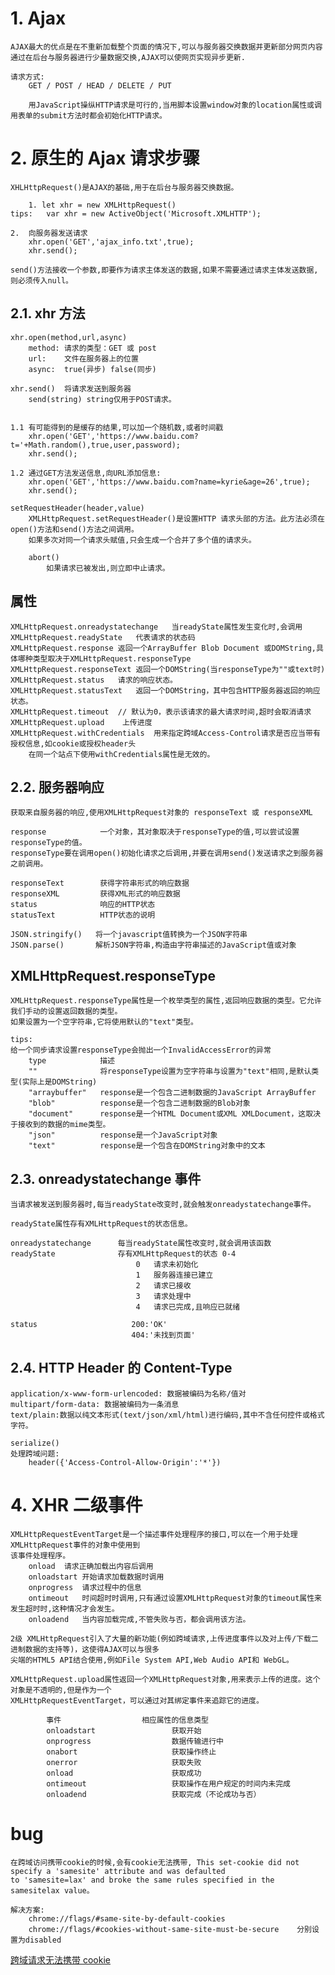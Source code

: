 # 1. Ajax

    AJAX最大的优点是在不重新加载整个页面的情况下,可以与服务器交换数据并更新部分网页内容 通过在后台与服务器进行少量数据交换,AJAX可以使网页实现异步更新.

    请求方式:
        GET / POST / HEAD / DELETE / PUT

    	用JavaScript操纵HTTP请求是可行的,当用脚本设置window对象的location属性或调用表单的submit方法时都会初始化HTTP请求。


# 2. 原生的 Ajax 请求步骤

    XHLHttpRequest()是AJAX的基础,用于在后台与服务器交换数据。

        1. let xhr = new XMLHttpRequest()
    tips:   var xhr = new ActiveObject('Microsoft.XMLHTTP');

    2.  向服务器发送请求
        xhr.open('GET','ajax_info.txt',true);
        xhr.send();

    send()方法接收一个参数,即要作为请求主体发送的数据,如果不需要通过请求主体发送数据,则必须传入null。

## 2.1. xhr 方法

    xhr.open(method,url,async)
        method: 请求的类型：GET 或 post
        url:    文件在服务器上的位置
        async:  true(异步) false(同步)

    xhr.send()  将请求发送到服务器
        send(string) string仅用于POST请求。


    1.1 有可能得到的是缓存的结果,可以加一个随机数,或者时间戳
        xhr.open('GET','https://www.baidu.com?t='+Math.random(),true,user,password);
        xhr.send();

    1.2 通过GET方法发送信息,向URL添加信息:
        xhr.open('GET','https://www.baidu.com?name=kyrie&age=26',true);
        xhr.send();

    setRequestHeader(header,value)
        XMLHttpRequest.setRequestHeader()是设置HTTP 请求头部的方法。此方法必须在open()方法和send()方法之间调用。
        如果多次对同一个请求头赋值,只会生成一个合并了多个值的请求头。

    	abort()
    		如果请求已被发出,则立即中止请求。

## 属性

    XMLHttpRequest.onreadystatechange	当readyState属性发生变化时,会调用
    XMLHttpRequest.readyState	代表请求的状态码
    XMLHttpRequest.response	返回一个ArrayBuffer Blob Document 或DOMString,具体哪种类型取决于XMLHttpRequest.responseType
    XMLHttpRequest.responseText	返回一个DOMString(当responseType为""或text时)
    XMLHttpRequest.status	请求的响应状态。
    XMLHttpRequest.statusText	返回一个DOMString，其中包含HTTP服务器返回的响应状态。
    XMLHttpRequest.timeout	// 默认为0，表示该请求的最大请求时间,超时会取消请求
    XMLHttpRequest.upload	 上传进度
    XMLHttpRequest.withCredentials	用来指定跨域Access-Control请求是否应当带有授权信息,如cookie或授权header头
    	在同一个站点下使用withCredentials属性是无效的。

## 2.2. 服务器响应

    获取来自服务器的响应,使用XMLHttpRequest对象的 responseText 或 responseXML

    response            一个对象，其对象取决于responseType的值,可以尝试设置responseType的值。
    responseType要在调用open()初始化请求之后调用,并要在调用send()发送请求之到服务器之前调用。

    responseText        获得字符串形式的响应数据
    responseXML         获得XML形式的响应数据
    status              响应的HTTP状态
    statusText          HTTP状态的说明

    JSON.stringify()   将一个javascript值转换为一个JSON字符串
    JSON.parse()       解析JSON字符串,构造由字符串描述的JavaScript值或对象

## XMLHttpRequest.responseType

    XMLHttpRequest.responseType属性是一个枚举类型的属性,返回响应数据的类型。它允许我们手动的设置返回数据的类型。
    如果设置为一个空字符串,它将使用默认的"text"类型。

    tips:
    给一个同步请求设置responseType会抛出一个InvalidAccessError的异常
        type            描述
        ""              将responseType设置为空字符串与设置为"text"相同,是默认类型(实际上是DOMString)
        "arraybuffer"   response是一个包含二进制数据的JavaScript ArrayBuffer
        "blob"          response是一个包含二进制数据的Blob对象
        "document"      response是一个HTML Document或XML XMLDocument，这取决于接收到的数据的mime类型。
        "json"          response是一个JavaScript对象
        "text"          response是一个包含在DOMString对象中的文本


## 2.3. onreadystatechange 事件

    当请求被发送到服务器时,每当readyState改变时,就会触发onreadystatechange事件。

    readyState属性存有XMLHttpRequest的状态信息。

    onreadystatechange      每当readyState属性改变时,就会调用该函数
    readyState              存有XMLHttpRequest的状态 0-4
                                0   请求未初始化
                                1   服务器连接已建立
                                2   请求已接收
                                3   请求处理中
                                4   请求已完成,且响应已就绪

    status                     200:'OK'
                               404:'未找到页面'

## 2.4. HTTP Header 的 Content-Type

    application/x-www-form-urlencoded: 数据被编码为名称/值对
    multipart/form-data: 数据被编码为一条消息
    text/plain:数据以纯文本形式(text/json/xml/html)进行编码,其中不含任何控件或格式字符。

    serialize()
    处理跨域问题:
        header({'Access-Control-Allow-Origin':'*'})

# 4. XHR 二级事件

    XMLHttpRequestEventTarget是一个描述事件处理程序的接口,可以在一个用于处理XMLHttpRequest事件的对象中使用到
    该事件处理程序。
        onload  请求正确加载出内容后调用
        onloadstart 开始请求加载数据时调用
        onprogress  请求过程中的信息
        ontimeout   时间超时时调用,只有通过设置XMLHttpRequest对象的timeout属性来发生超时时,这种情况才会发生。
        onloadend   当内容加载完成,不管失败与否，都会调用该方法。

    2级 XMLHttpRequest引入了大量的新功能(例如跨域请求,上传进度事件以及对上传/下载二进制数据的支持等)，这使得AJAX可以与很多
    尖端的HTML5 API结合使用,例如File System API,Web Audio API和 WebGL。

    XMLHttpRequest.upload属性返回一个XMLHttpRequest对象,用来表示上传的进度。这个对象是不透明的,但是作为一个
    XMLHttpRequestEventTarget，可以通过对其绑定事件来追踪它的进度。

    		事件	                相应属性的信息类型
    		onloadstart	                获取开始
    		onprogress	                数据传输进行中
    		onabort	                    获取操作终止
    		onerror	                    获取失败
    		onload	                    获取成功
    		ontimeout	                获取操作在用户规定的时间内未完成
    		onloadend	                获取完成（不论成功与否）

# bug

    在跨域访问携带cookie的时候,会有cookie无法携带, This set-cookie did not specify a 'samesite' attribute and was defaulted
    to 'samesite=lax' and broke the same rules specified in the samesitelax value。

    解决方案:
    	chrome://flags/#same-site-by-default-cookies
    	chrome://flags/#cookies-without-same-site-must-be-secure	分别设置为disabled

[跨域请求无法携带 cookie](https://www.jianshu.com/p/a0d6574a8611?from=groupmessage)
